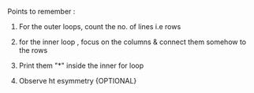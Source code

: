 Points to remember :

1. For the outer loops, count the no. of lines i.e rows

2. for the inner loop , focus on the columns & connect them somehow to the rows

3. Print them "*" inside the inner for loop

4. Observe ht esymmetry {OPTIONAL}